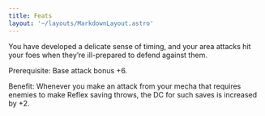 ```yaml
---
title: Feats
layout: '~/layouts/MarkdownLayout.astro'
---
```

You have developed a delicate sense of timing, and your area attacks hit your
foes when they’re ill-prepared to defend against them.

Prerequisite: Base attack bonus +6.

Benefit: Whenever you make an attack from your mecha that requires enemies to
make Reflex saving throws, the DC for such saves is increased by +2.

